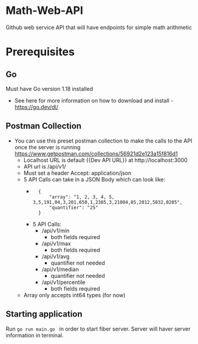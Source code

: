 # Math-Web-API
Github web service API that will have endpoints for simple math arithmetic

# Prerequisites

## Go
Must have Go version 1.18 installed
* See here for more information on how to download and install - https://go.dev/dl/

## Postman Collection
* You can use this preset postman collection to make the calls to the API once the server is running
https://www.getpostman.com/collections/56921d2e123a15f816d1
    - Localhost URL is default {{Dev API URL}} at http://localhost:3000
    - API url is /api/v1/
    - Must set a header Accept: application/json
    - 5 API Calls can take in a JSON Body which can look like:
        - ```
            {
                "array": "1, 2, 3, 4, 5, 3,5,191,04,3,201,650,1,2385,3,21004,85,2012,5832,0205",
                "quantifier": "25"
            }
          ```
        - 5 API Calls:
            - /api/v1/min
                - both fields required
            - /api/v1/max
                - both fields required
            - /api/v1/avg
                - quantifier not needed
            - /api/v1/median
                - quantifier not needed
            - /api/v1/percentile
                - both fields required
    - Array only accepts int64 types (for now)

## Starting application
Run ```go run main.go ``` in order to start fiber server. Server will haver server information in terminal. 